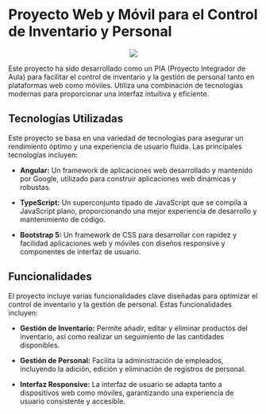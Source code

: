 # Proyecto Web y Móvil para el Control de Inventario y Personal

<p align="center"><img src="https://github.com/jeanlol0123/Ventas.facil/assets/111474574/ed525961-c2cf-46ab-bf2d-e3a630b82688)"/></p>

Este proyecto ha sido desarrollado como un PIA (Proyecto Integrador de Aula) para facilitar el control de inventario y la gestión de personal tanto en plataformas web como móviles. Utiliza una combinación de tecnologías modernas para proporcionar una interfaz intuitiva y eficiente.

## Tecnologías Utilizadas

Este proyecto se basa en una variedad de tecnologías para asegurar un rendimiento óptimo y una experiencia de usuario fluida. Las principales tecnologías incluyen:

- **Angular:** Un framework de aplicaciones web desarrollado y mantenido por Google, utilizado para construir aplicaciones web dinámicas y robustas.
  
- **TypeScript:** Un superconjunto tipado de JavaScript que se compila a JavaScript plano, proporcionando una mejor experiencia de desarrollo y mantenimiento de código.
  
- **Bootstrap 5:** Un framework de CSS para desarrollar con rapidez y facilidad aplicaciones web y móviles con diseños responsive y componentes de interfaz de usuario.

## Funcionalidades

El proyecto incluye varias funcionalidades clave diseñadas para optimizar el control de inventario y la gestión de personal. Estas funcionalidades incluyen:

- **Gestión de Inventario:** Permite añadir, editar y eliminar productos del inventario, así como realizar un seguimiento de las cantidades disponibles.
  
- **Gestión de Personal:** Facilita la administración de empleados, incluyendo la adición, edición y eliminación de registros de personal.
  
- **Interfaz Responsive:** La interfaz de usuario se adapta tanto a dispositivos web como móviles, garantizando una experiencia de usuario consistente y accesible.
